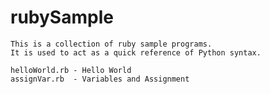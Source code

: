 # rubySample

    This is a collection of ruby sample programs. 
    It is used to act as a quick reference of Python syntax.

    helloWorld.rb - Hello World
    assignVar.rb  - Variables and Assignment
